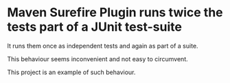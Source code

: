 Maven Surefire Plugin runs twice the tests part of a JUnit test-suite
=============================

It runs them once as independent tests and again as part of a suite.

This behaviour seems inconvenient and not easy to circumvent.

This project is an example of such behaviour.
